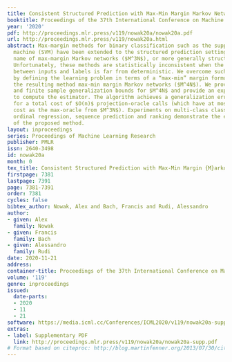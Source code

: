 ```yaml
---
title: Consistent Structured Prediction with Max-Min Margin Markov Networks
booktitle: Proceedings of the 37th International Conference on Machine Learning
year: '2020'
pdf: http://proceedings.mlr.press/v119/nowak20a/nowak20a.pdf
url: http://proceedings.mlr.press/v119/nowak20a.html
abstract: Max-margin methods for binary classification such as the support vector
  machine (SVM) have been extended to the structured prediction setting under the
  name of max-margin Markov networks ($M^3N$), or more generally structural SVMs.
  Unfortunately, these methods are statistically inconsistent when the relationship
  between inputs and labels is far from deterministic. We overcome such limitations
  by defining the learning problem in terms of a “max-min” margin formulation, naming
  the resulting method max-min margin Markov networks ($M^4N$). We prove consistency
  and finite sample generalization bounds for $M^4N$ and provide an explicit algorithm
  to compute the estimator. The algorithm achieves a generalization error of $O(1/\sqrt{n})$
  for a total cost of $O(n)$ projection-oracle calls (which have at most the same
  cost as the max-oracle from $M^3N$). Experiments on multi-class classification,
  ordinal regression, sequence prediction and ranking demonstrate the effectiveness
  of the proposed method.
layout: inproceedings
series: Proceedings of Machine Learning Research
publisher: PMLR
issn: 2640-3498
id: nowak20a
month: 0
tex_title: Consistent Structured Prediction with Max-Min Margin {M}arkov Networks
firstpage: 7381
lastpage: 7391
page: 7381-7391
order: 7381
cycles: false
bibtex_author: Nowak, Alex and Bach, Francis and Rudi, Alessandro
author:
- given: Alex
  family: Nowak
- given: Francis
  family: Bach
- given: Alessandro
  family: Rudi
date: 2020-11-21
address: 
container-title: Proceedings of the 37th International Conference on Machine Learning
volume: '119'
genre: inproceedings
issued:
  date-parts:
  - 2020
  - 11
  - 21
software: https://media.icml.cc/Conferences/ICML2020/v119/nowak20a-supp.zip
extras:
- label: Supplementary PDF
  link: http://proceedings.mlr.press/v119/nowak20a/nowak20a-supp.pdf
# Format based on citeproc: http://blog.martinfenner.org/2013/07/30/citeproc-yaml-for-bibliographies/
---
```

